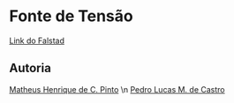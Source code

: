 # Fonte de Tensão

[Link do Falstad](http://tinyurl.com/yc9d8eau)

## Autoria

[Matheus Henrique de C. Pinto](https://github.com/cerqueiramatheus)
\n
[Pedro Lucas M. de Castro](https://github.com/pedrolmcastro)
